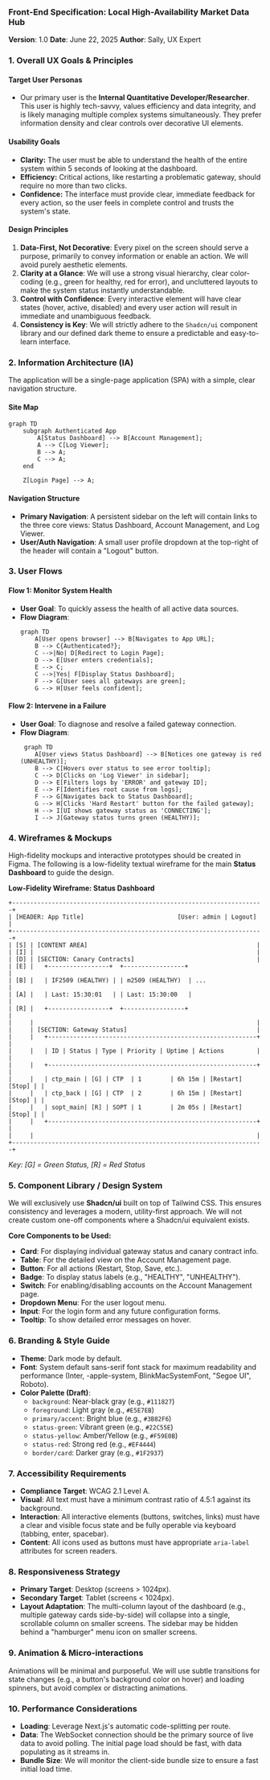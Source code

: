 ### **Front-End Specification: Local High-Availability Market Data Hub**

**Version**: 1.0
**Date**: June 22, 2025
**Author**: Sally, UX Expert

### **1. Overall UX Goals & Principles**

#### **Target User Personas**

- Our primary user is the **Internal Quantitative Developer/Researcher**. This user is highly tech-savvy, values efficiency and data integrity, and is likely managing multiple complex systems simultaneously. They prefer information density and clear controls over decorative UI elements.

#### **Usability Goals**

- **Clarity:** The user must be able to understand the health of the entire system within 5 seconds of looking at the dashboard.
- **Efficiency:** Critical actions, like restarting a problematic gateway, should require no more than two clicks.
- **Confidence:** The interface must provide clear, immediate feedback for every action, so the user feels in complete control and trusts the system's state.

#### **Design Principles**

1.  **Data-First, Not Decorative**: Every pixel on the screen should serve a purpose, primarily to convey information or enable an action. We will avoid purely aesthetic elements.
2.  **Clarity at a Glance**: We will use a strong visual hierarchy, clear color-coding (e.g., green for healthy, red for error), and uncluttered layouts to make the system status instantly understandable.
3.  **Control with Confidence**: Every interactive element will have clear states (hover, active, disabled) and every user action will result in immediate and unambiguous feedback.
4.  **Consistency is Key**: We will strictly adhere to the `Shadcn/ui` component library and our defined dark theme to ensure a predictable and easy-to-learn interface.

### **2. Information Architecture (IA)**

The application will be a single-page application (SPA) with a simple, clear navigation structure.

#### **Site Map**

```mermaid
graph TD
    subgraph Authenticated App
        A[Status Dashboard] --> B[Account Management];
        A --> C[Log Viewer];
        B --> A;
        C --> A;
    end

    Z[Login Page] --> A;
```

#### **Navigation Structure**

- **Primary Navigation**: A persistent sidebar on the left will contain links to the three core views: Status Dashboard, Account Management, and Log Viewer.
- **User/Auth Navigation**: A small user profile dropdown at the top-right of the header will contain a "Logout" button.

### **3. User Flows**

#### **Flow 1: Monitor System Health**

- **User Goal**: To quickly assess the health of all active data sources.
- **Flow Diagram**:
  ```mermaid
  graph TD
      A[User opens browser] --> B[Navigates to App URL];
      B --> C{Authenticated?};
      C -->|No| D[Redirect to Login Page];
      D --> E[User enters credentials];
      E --> C;
      C -->|Yes| F[Display Status Dashboard];
      F --> G[User sees all gateways are green];
      G --> H[User feels confident];
  ```

#### **Flow 2: Intervene in a Failure**

- **User Goal**: To diagnose and resolve a failed gateway connection.
- **Flow Diagram**:
  ```mermaid
   graph TD
      A[User views Status Dashboard] --> B[Notices one gateway is red (UNHEALTHY)];
      B --> C[Hovers over status to see error tooltip];
      C --> D[Clicks on 'Log Viewer' in sidebar];
      D --> E[Filters logs by 'ERROR' and gateway ID];
      E --> F[Identifies root cause from logs];
      F --> G[Navigates back to Status Dashboard];
      G --> H[Clicks 'Hard Restart' button for the failed gateway];
      H --> I[UI shows gateway status as 'CONNECTING'];
      I --> J[Gateway status turns green (HEALTHY)];
  ```

### **4. Wireframes & Mockups**

High-fidelity mockups and interactive prototypes should be created in Figma. The following is a low-fidelity textual wireframe for the main **Status Dashboard** to guide the design.

**Low-Fidelity Wireframe: Status Dashboard**

```
+----------------------------------------------------------------------+
| [HEADER: App Title]                          [User: admin | Logout] |
+----------------------------------------------------------------------+
| [S] | [CONTENT AREA]                                               |
| [I] |                                                              |
| [D] | [SECTION: Canary Contracts]                                  |
| [E] |   +-----------------+  +-----------------+                     |
| [B] |   | IF2509 (HEALTHY) | | m2509 (HEALTHY)  | ...                |
| [A] |   | Last: 15:30:01   | | Last: 15:30:00   |                     |
| [R] |   +-----------------+  +-----------------+                     |
|     |                                                              |
|     | [SECTION: Gateway Status]                                    |
|     |   +----------------------------------------------------------+ |
|     |   | ID | Status | Type | Priority | Uptime | Actions         | |
|     |   +----------------------------------------------------------+ |
|     |   | ctp_main | [G] | CTP  | 1        | 6h 15m | [Restart][Stop] | |
|     |   | ctp_back | [G] | CTP  | 2        | 6h 15m | [Restart][Stop] | |
|     |   | sopt_main| [R] | SOPT | 1        | 2m 05s | [Restart][Stop] | |
|     |   +----------------------------------------------------------+ |
|     |                                                              |
+----------------------------------------------------------------------+
```

_Key: [G] = Green Status, [R] = Red Status_

### **5. Component Library / Design System**

We will exclusively use **Shadcn/ui** built on top of Tailwind CSS. This ensures consistency and leverages a modern, utility-first approach. We will not create custom one-off components where a Shadcn/ui equivalent exists.

**Core Components to be Used:**

- **Card**: For displaying individual gateway status and canary contract info.
- **Table**: For the detailed view on the Account Management page.
- **Button**: For all actions (Restart, Stop, Save, etc.).
- **Badge**: To display status labels (e.g., "HEALTHY", "UNHEALTHY").
- **Switch**: For enabling/disabling accounts on the Account Management page.
- **Dropdown Menu**: For the user logout menu.
- **Input**: For the login form and any future configuration forms.
- **Tooltip**: To show detailed error messages on hover.

### **6. Branding & Style Guide**

- **Theme**: Dark mode by default.
- **Font**: System default sans-serif font stack for maximum readability and performance (Inter, -apple-system, BlinkMacSystemFont, "Segoe UI", Roboto).
- **Color Palette (Draft)**:
  - `background`: Near-black gray (e.g., `#111827`)
  - `foreground`: Light gray (e.g., `#E5E7EB`)
  - `primary/accent`: Bright blue (e.g., `#3B82F6`)
  - `status-green`: Vibrant green (e.g., `#22C55E`)
  - `status-yellow`: Amber/Yellow (e.g., `#F59E0B`)
  - `status-red`: Strong red (e.g., `#EF4444`)
  - `border/card`: Darker gray (e.g., `#1F2937`)

### **7. Accessibility Requirements**

- **Compliance Target**: WCAG 2.1 Level A.
- **Visual**: All text must have a minimum contrast ratio of 4.5:1 against its background.
- **Interaction**: All interactive elements (buttons, switches, links) must have a clear and visible focus state and be fully operable via keyboard (tabbing, enter, spacebar).
- **Content**: All icons used as buttons must have appropriate `aria-label` attributes for screen readers.

### **8. Responsiveness Strategy**

- **Primary Target**: Desktop (screens \> 1024px).
- **Secondary Target**: Tablet (screens \< 1024px).
- **Layout Adaptation**: The multi-column layout of the dashboard (e.g., multiple gateway cards side-by-side) will collapse into a single, scrollable column on smaller screens. The sidebar may be hidden behind a "hamburger" menu icon on smaller screens.

### **9. Animation & Micro-interactions**

Animations will be minimal and purposeful. We will use subtle transitions for state changes (e.g., a button's background color on hover) and loading spinners, but avoid complex or distracting animations.

### **10. Performance Considerations**

- **Loading**: Leverage Next.js's automatic code-splitting per route.
- **Data**: The WebSocket connection should be the primary source of live data to avoid polling. The initial page load should be fast, with data populating as it streams in.
- **Bundle Size**: We will monitor the client-side bundle size to ensure a fast initial load time.
